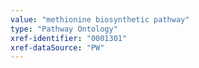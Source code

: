 ```yaml
---
value: "methionine biosynthetic pathway"
type: "Pathway Ontology"
xref-identifier: "0001301"
xref-dataSource: "PW"
---
```

